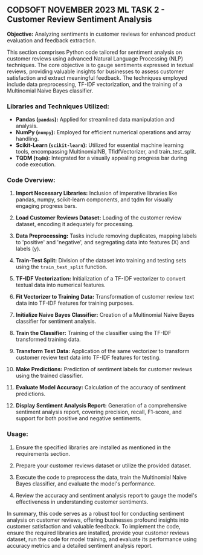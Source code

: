 

## CODSOFT NOVEMBER 2023 ML TASK 2 - Customer Review Sentiment Analysis

**Objective:** Analyzing sentiments in customer reviews for enhanced product evaluation and feedback extraction.

This section comprises Python code tailored for sentiment analysis on customer reviews using advanced Natural Language Processing (NLP) techniques. The core objective is to gauge sentiments expressed in textual reviews, providing valuable insights for businesses to assess customer satisfaction and extract meaningful feedback. The techniques employed include data preprocessing, TF-IDF vectorization, and the training of a Multinomial Naive Bayes classifier.

### Libraries and Techniques Utilized:

- **Pandas (`pandas`):** Applied for streamlined data manipulation and analysis.
- **NumPy (`numpy`):** Employed for efficient numerical operations and array handling.
- **Scikit-Learn (`scikit-learn`):** Utilized for essential machine learning tools, encompassing MultinomialNB, TfidfVectorizer, and train_test_split.
- **TQDM (`tqdm`):** Integrated for a visually appealing progress bar during code execution.

### Code Overview:

1. **Import Necessary Libraries:** Inclusion of imperative libraries like pandas, numpy, scikit-learn components, and tqdm for visually engaging progress bars.

2. **Load Customer Reviews Dataset:** Loading of the customer review dataset, encoding it adequately for processing.

3. **Data Preprocessing:** Tasks include removing duplicates, mapping labels to 'positive' and 'negative', and segregating data into features (X) and labels (y).

4. **Train-Test Split:** Division of the dataset into training and testing sets using the `train_test_split` function.

5. **TF-IDF Vectorization:** Initialization of a TF-IDF vectorizer to convert textual data into numerical features.

6. **Fit Vectorizer to Training Data:** Transformation of customer review text data into TF-IDF features for training purposes.

7. **Initialize Naive Bayes Classifier:** Creation of a Multinomial Naive Bayes classifier for sentiment analysis.

8. **Train the Classifier:** Training of the classifier using the TF-IDF transformed training data.

9. **Transform Test Data:** Application of the same vectorizer to transform customer review text data into TF-IDF features for testing.

10. **Make Predictions:** Prediction of sentiment labels for customer reviews using the trained classifier.

11. **Evaluate Model Accuracy:** Calculation of the accuracy of sentiment predictions.

12. **Display Sentiment Analysis Report:** Generation of a comprehensive sentiment analysis report, covering precision, recall, F1-score, and support for both positive and negative sentiments.

### Usage:

1. Ensure the specified libraries are installed as mentioned in the requirements section.

2. Prepare your customer reviews dataset or utilize the provided dataset.

3. Execute the code to preprocess the data, train the Multinomial Naive Bayes classifier, and evaluate the model's performance.

4. Review the accuracy and sentiment analysis report to gauge the model's effectiveness in understanding customer sentiments.

In summary, this code serves as a robust tool for conducting sentiment analysis on customer reviews, offering businesses profound insights into customer satisfaction and valuable feedback. To implement the code, ensure the required libraries are installed, provide your customer reviews dataset, run the code for model training, and evaluate its performance using accuracy metrics and a detailed sentiment analysis report.
